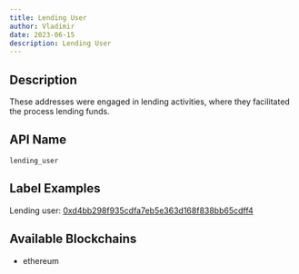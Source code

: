 ```yaml
---
title: Lending User
author: Vladimir
date: 2023-06-15
description: Lending User
---
```


## Description
These addresses were engaged in lending activities, where they facilitated the process  lending funds.
## API Name
`lending_user`
## Label Examples
Lending user: [0xd4bb298f935cdfa7eb5e363d168f838bb65cdff4](https://etherscan.io/address/0xd4bb298f935cdfa7eb5e363d168f838bb65cdff4)

## Available Blockchains
- ethereum